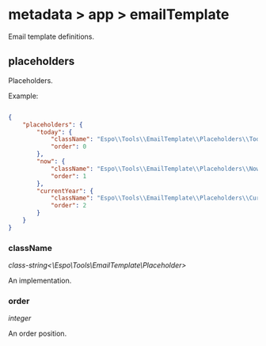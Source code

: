 # metadata > app > emailTemplate

Email template definitions.

## placeholders

Placeholders.

Example:

```json

{
    "placeholders": {
        "today": {
            "className": "Espo\\Tools\\EmailTemplate\\Placeholders\\Today",
            "order": 0
        },
        "now": {
            "className": "Espo\\Tools\\EmailTemplate\\Placeholders\\Now",
            "order": 1
        },
        "currentYear": {
            "className": "Espo\\Tools\\EmailTemplate\\Placeholders\\CurrentYear",
            "order": 2
        }
    }
}
```

### className

*class-string<\Espo\Tools\EmailTemplate\Placeholder\>*

An implementation.

### order

*integer*

An order position.
